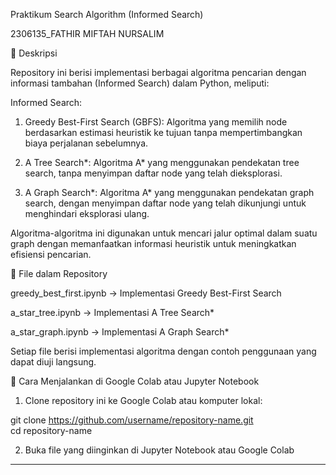 Praktikum Search Algorithm (Informed Search)

2306135_FATHIR MIFTAH NURSALIM

🎉 Deskripsi

Repository ini berisi implementasi berbagai algoritma pencarian dengan informasi tambahan (Informed Search) dalam Python, meliputi:

Informed Search:

1. Greedy Best-First Search (GBFS): Algoritma yang memilih node berdasarkan estimasi heuristik ke tujuan tanpa mempertimbangkan biaya perjalanan sebelumnya.


2. A Tree Search*: Algoritma A* yang menggunakan pendekatan tree search, tanpa menyimpan daftar node yang telah dieksplorasi.


3. A Graph Search*: Algoritma A* yang menggunakan pendekatan graph search, dengan menyimpan daftar node yang telah dikunjungi untuk menghindari eksplorasi ulang.




Algoritma-algoritma ini digunakan untuk mencari jalur optimal dalam suatu graph dengan memanfaatkan informasi heuristik untuk meningkatkan efisiensi pencarian.

📁 File dalam Repository

greedy_best_first.ipynb → Implementasi Greedy Best-First Search

a_star_tree.ipynb → Implementasi A Tree Search*

a_star_graph.ipynb → Implementasi A Graph Search*


Setiap file berisi implementasi algoritma dengan contoh penggunaan yang dapat diuji langsung.

🚀 Cara Menjalankan di Google Colab atau Jupyter Notebook

1. Clone repository ini ke Google Colab atau komputer lokal:

git clone https://github.com/username/repository-name.git  
cd repository-name


2. Buka file yang diinginkan di Jupyter Notebook atau Google Colab




---
